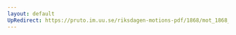 ```yaml
---
layout: default
UpRedirect: https://pruto.im.uu.se/riksdagen-motions-pdf/1868/mot_1868__fk__45.pdf
---
```

